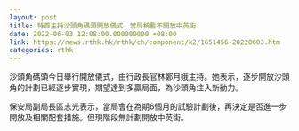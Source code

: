 ```yaml
---
layout: post
title: 特首主持沙頭角碼頭開放儀式　當局稱暫不開放中英街
date: 2022-06-03 12:08:00.000000000 +08:00
link: https://news.rthk.hk/rthk/ch/component/k2/1651456-20220603.htm
categories: rthk
---
```


沙頭角碼頭今日舉行開放儀式，由行政長官林鄭月娥主持。她表示，逐步開放沙頭角的計劃已經逐步實現，期望達到多贏局面，為沙頭角注入新動力。

保安局副局長區志光表示，當局會在為期6個月的試驗計劃後，再決定是否進一步開放及相關配套措施。但現階段無計劃開放中英街。

